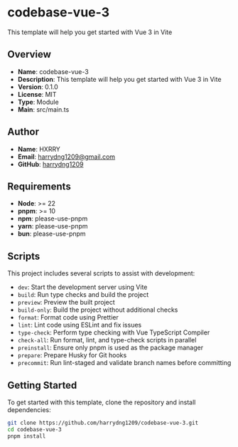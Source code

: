 # codebase-vue-3

This template will help you get started with Vue 3 in Vite

## Overview

- **Name**: codebase-vue-3
- **Description**: This template will help you get started with Vue 3 in Vite
- **Version**: 0.1.0
- **License**: MIT
- **Type**: Module
- **Main**: src/main.ts

## Author

- **Name**: HXRRY
- **Email**: [harrydng1209@gmail.com](mailto:harrydng1209@gmail.com)
- **GitHub**: [harrydng1209](https://github.com/harrydng1209)

## Requirements

- **Node**: >= 22
- **pnpm**: >= 10
- **npm**: please-use-pnpm
- **yarn**: please-use-pnpm
- **bun**: please-use-pnpm

## Scripts

This project includes several scripts to assist with development:

- `dev`: Start the development server using Vite
- `build`: Run type checks and build the project
- `preview`: Preview the built project
- `build-only`: Build the project without additional checks
- `format`: Format code using Prettier
- `lint`: Lint code using ESLint and fix issues
- `type-check`: Perform type checking with Vue TypeScript Compiler
- `check-all`: Run format, lint, and type-check scripts in parallel
- `preinstall`: Ensure only pnpm is used as the package manager
- `prepare`: Prepare Husky for Git hooks
- `precommit`: Run lint-staged and validate branch names before committing

## Getting Started

To get started with this template, clone the repository and install dependencies:

```bash
git clone https://github.com/harrydng1209/codebase-vue-3.git
cd codebase-vue-3
pnpm install
```

